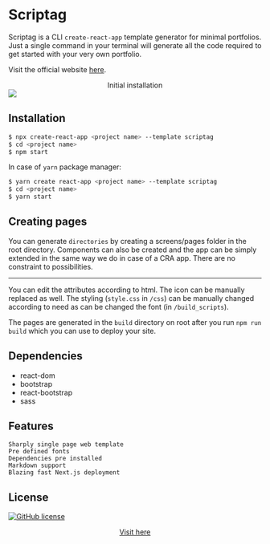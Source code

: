 
# Scriptag

Scriptag is a CLI `create-react-app` template generator for minimal portfolios. Just a single command in your terminal will generate all the code required to get started with your very own portfolio.

Visit the official website [here](https://scriptag.vercel.app/). 

<div align="center">Initial installation</div>
<img src="https://cdn.statically.io/gh/thatsameguyokay/images/main/scriptag-dark.png">

## Installation

```bash
$ npx create-react-app <project name> --template scriptag
$ cd <project name>
$ npm start
```

In case of `yarn` package manager: 
```bash
$ yarn create react-app <project name> --template scriptag
$ cd <project name>
$ yarn start
```

## Creating pages

You can generate `directories` by creating a screens/pages folder in the root directory. Components can also be created and the app can be simply extended in the same way we do in case of a CRA app. There are no constraint to possibilities.

--- 

You can edit the attributes according to html. The icon can be manually replaced as well. The styling (`style.css` in `/css`) can be manually changed according to need as can be changed the font (in `/build_scripts`).

The pages are generated in the `build` directory on root after you run `npm run build` which you can use to deploy your site.

## Dependencies

- react-dom
- bootstrap
- react-bootstrap
- sass

## Features
    Sharply single page web template
    Pre defined fonts 
    Dependencies pre installed
    Markdown support
    Blazing fast Next.js deployment

## License

[![GitHub license](https://img.shields.io/github/license/sambhav2612/staticgen.svg?style=for-the-badge)](https://github.com/sambhavsaxena/scriptag/blob/main/LICENSE)

<div align="center"><a href="https://www.npmjs.com/package/cra-template-scriptag" target="_blank">Visit here</a></div>

